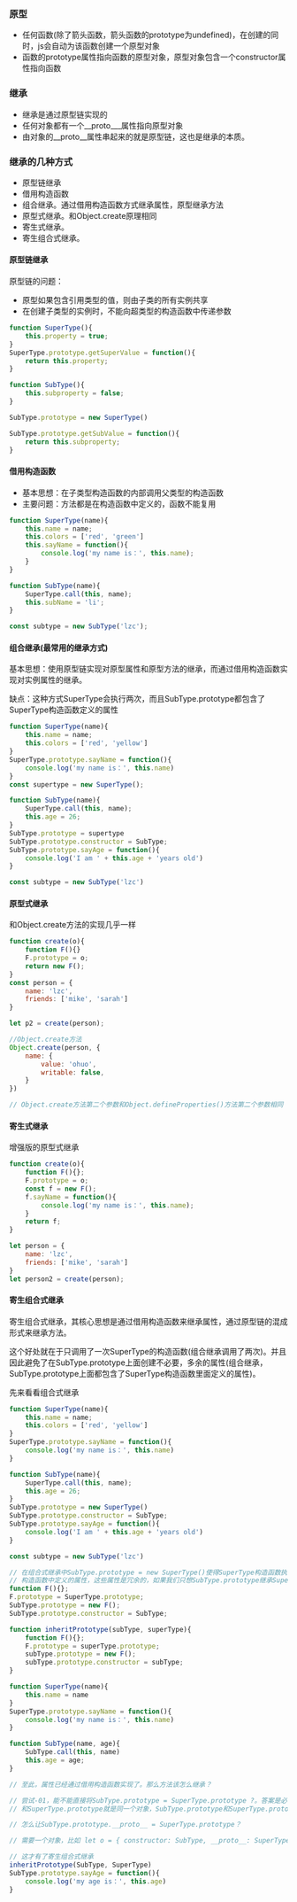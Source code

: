 ### 原型
- 任何函数(除了箭头函数，箭头函数的prototype为undefined)，在创建的同时，js会自动为该函数创建一个原型对象
- 函数的prototype属性指向函数的原型对象，原型对象包含一个constructor属性指向函数

### 继承
- 继承是通过原型链实现的
- 任何对象都有一个__proto___属性指向原型对象
- 由对象的__proto__属性串起来的就是原型链，这也是继承的本质。

### 继承的几种方式
- 原型链继承
- 借用构造函数
- 组合继承。通过借用构造函数方式继承属性，原型继承方法
- 原型式继承。和Object.create原理相同
- 寄生式继承。
- 寄生组合式继承。


#### 原型链继承
原型链的问题：        
- 原型如果包含引用类型的值，则由子类的所有实例共享        
- 在创建子类型的实例时，不能向超类型的构造函数中传递参数
```js
function SuperType(){
    this.property = true;
}
SuperType.prototype.getSuperValue = function(){
    return this.property;
}

function SubType(){
    this.subproperty = false;
}

SubType.prototype = new SuperType()

SubType.prototype.getSubValue = function(){
    return this.subproperty;
}
```


#### 借用构造函数
- 基本思想：在子类型构造函数的内部调用父类型的构造函数
- 主要问题：方法都是在构造函数中定义的，函数不能复用
```js
function SuperType(name){
    this.name = name;
    this.colors = ['red', 'green']
    this.sayName = function(){
        console.log('my name is：', this.name);
    }
}

function SubType(name){
    SuperType.call(this, name);
    this.subName = 'li';
}

const subtype = new SubType('lzc');
```

#### 组合继承(最常用的继承方式)
基本思想：使用原型链实现对原型属性和原型方法的继承，而通过借用构造函数实现对实例属性的继承。

缺点：这种方式SuperType会执行两次，而且SubType.prototype都包含了SuperType构造函数定义的属性
```js
function SuperType(name){
    this.name = name;
    this.colors = ['red', 'yellow']
}
SuperType.prototype.sayName = function(){
    console.log('my name is：', this.name)
}
const supertype = new SuperType();

function SubType(name){
    SuperType.call(this, name);
    this.age = 26;
}
SubType.prototype = supertype
SubType.prototype.constructor = SubType;
SubType.prototype.sayAge = function(){
    console.log('I am ' + this.age + 'years old')
}

const subtype = new SubType('lzc')
```


#### 原型式继承
和Object.create方法的实现几乎一样
```js
function create(o){
    function F(){}
    F.prototype = o;
    return new F();
}
const person = {
    name: 'lzc',
    friends: ['mike', 'sarah']
}

let p2 = create(person);

//Object.create方法
Object.create(person, {
    name: {
        value: 'ohuo',
        writable: false,
    }
})

// Object.create方法第二个参数和Object.defineProperties()方法第二个参数相同
```

#### 寄生式继承
增强版的原型式继承
```js
function create(o){
    function F(){};
    F.prototype = o;
    const f = new F();
    f.sayName = function(){
        console.log('my name is：', this.name);
    }
    return f;
}

let person = {
    name: 'lzc',
    friends: ['mike', 'sarah']
}
let person2 = create(person);
```

#### 寄生组合式继承
寄生组合式继承，其核心思想是通过借用构造函数来继承属性，通过原型链的混成形式来继承方法。

这个好处就在于只调用了一次SuperType的构造函数(组合继承调用了两次)。并且因此避免了在SubType.prototype上面创建不必要，多余的属性(组合继承，
SubType.prototype上面都包含了SuperType构造函数里面定义的属性)。

先来看看组合式继承
```js
function SuperType(name){
    this.name = name;
    this.colors = ['red', 'yellow']
}
SuperType.prototype.sayName = function(){
    console.log('my name is：', this.name)
}

function SubType(name){
    SuperType.call(this, name);
    this.age = 26;
}
SubType.prototype = new SuperType()
SubType.prototype.constructor = SubType;
SubType.prototype.sayAge = function(){
    console.log('I am ' + this.age + 'years old')
}

const subtype = new SubType('lzc')

// 在组合式继承中SubType.prototype = new SuperType()使得SuperType构造函数执行了两次，并且SubType.prototype中包含了SuperType
// 构造函数中定义的属性，这些属性是冗余的，如果我们只想SubType.prototype继承Super.prototype的原型方法，而不需要SuperType的属性，该怎么做？？
function F(){};
F.prototype = SuperType.prototype;
SubType.prototype = new F();
SubType.prototype.constructor = SubType;
```

```js
function inheritPrototype(subType, superType){
    function F(){};
    F.prototype = superType.prototype;
    subType.prototype = new F();
    subType.prototype.constructor = subType;
}

function SuperType(name){
    this.name = name
}
SuperType.prototype.sayName = function(){
    console.log('my name is：', this.name)
}

function SubType(name, age){
    SubType.call(this, name)
    this.age = age;
}

// 至此，属性已经通过借用构造函数实现了。那么方法该怎么继承？

// 尝试-01，能不能直接将SubType.prototype = SuperType.prototype ?。答案是必不可能的，这样SubType.prototype
// 和SuperType.prototype就是同一个对象，SubType.prototype和SuperType.prototype就不存在原型链了。别忘了原型链是通过__proto__实现的。

// 怎么让SubType.prototype.__proto__ = SuperType.prototype？

// 需要一个对象，比如 let o = { constructor: SubType, __proto__: SuperType.prototype}，然后将o赋给SubType.prototype

// 这才有了寄生组合式继承
inheritPrototype(SubType, SuperType)
SubType.prototype.sayAge = function(){
    console.log('my age is：', this.age)
}

```
